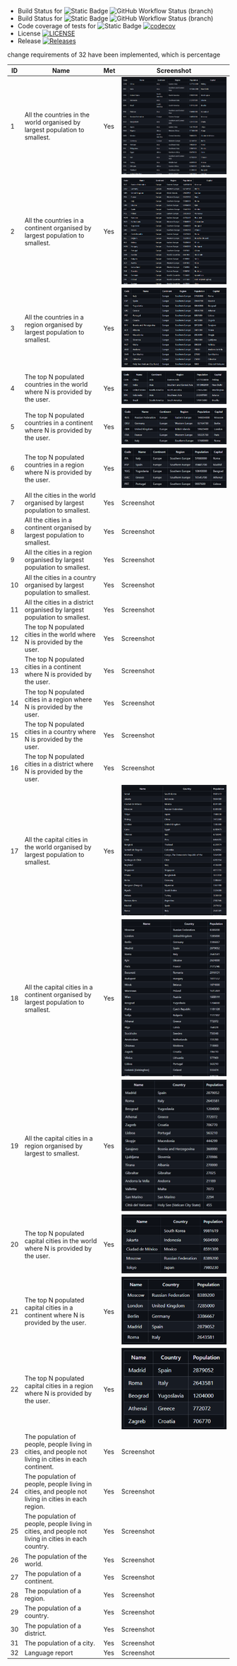 * Build Status for
![Static Badge](https://img.shields.io/badge/master-grey)
![GitHub Workflow Status (branch)](https://img.shields.io/github/actions/workflow/status/Kaelin-Walford/GroupProject/main.yml?branch=master)
* Build Status for
![Static Badge](https://img.shields.io/badge/develop-grey)
![GitHub Workflow Status (branch)](https://img.shields.io/github/actions/workflow/status/Kaelin-Walford/GroupProject/main.yml?branch=Develop)
* Code coverage of tests for
  ![Static Badge](https://img.shields.io/badge/master-grey)
  [![codecov](https://codecov.io/gh/Kaelin-Walford/GroupProject/branch/master/graph/badge.svg?token=67O0JA4X5C)](https://codecov.io/gh/Kaelin-Walford/GroupProject)
* License [![LICENSE](https://img.shields.io/github/license/Kaelin-Walford/GroupProject.svg?style=flat-square)](https://github.com/Kaelin-Walford/GroupProject/blob/master/LICENSE)
* Release [![Releases](https://img.shields.io/github/release/Kaelin-Walford/GroupProject/all.svg?style=flat-square)](https://github.com/Kaelin-Walford/GroupProject/releases)

change requirements of 32 have been implemented, which is percentage

| ID | Name                                                                                                  | Met | Screenshot                                                                      |
|----|-------------------------------------------------------------------------------------------------------|-----|---------------------------------------------------------------------------------|
| 1  | All the countries in the world organised by largest population to smallest.                           | Yes | ![CountryReport.png](screenshots%2FCountryReport.png)                           |
| 2  | All the countries in a continent organised by largest population to smallest.                         | Yes | ![CountryContinent.png](screenshots%2FCountryContinent.png)                     |
| 3  | All the countries in a region organised by largest population to smallest.                            | Yes | ![CountryRegion.png](screenshots%2FCountryRegion.png)                           |
| 4  | The top N populated countries in the world where N is provided by the user.                           | Yes | ![CountryReportTopN.png](screenshots%2FCountryReportTopN.png)                   |
| 5  | The top N populated countries in a continent where N is provided by the user.                         | Yes | ![CountryContinentTopN.png](screenshots%2FCountryContinentTopN.png)             |
| 6  | The top N populated countries in a region where N is provided by the user.                            | Yes | ![CountryRegionTopN.png](screenshots%2FCountryRegionTopN.png)                   |
| 7  | All the cities in the world organised by largest population to smallest.                              | Yes | Screenshot                                                                      |
| 8  | All the cities in a continent organised by largest population to smallest.                            | Yes | Screenshot                                                                      |
| 9  | All the cities in a region organised by largest population to smallest.                               | Yes | Screenshot                                                                      |
| 10 | All the cities in a country organised by largest population to smallest.                              | Yes | Screenshot                                                                      |
| 11 | All the cities in a district organised by largest population to smallest.                             | Yes | Screenshot                                                                      |
| 12 | The top N populated cities in the world where N is provided by the user.                              | Yes | Screenshot                                                                      |
| 13 | The top N populated cities in a continent where N is provided by the user.                            | Yes | Screenshot                                                                      |
| 14 | The top N populated cities in a region where N is provided by the user.                               | Yes | Screenshot                                                                      |
| 15 | The top N populated cities in a country where N is provided by the user.                              | Yes | Screenshot                                                                      |
| 16 | The top N populated cities in a district where N is provided by the user.                             | Yes | Screenshot                                                                      |
| 17 | All the capital cities in the world organised by largest population to smallest.                      | Yes | ![CapitalCities.png](screenshots%2FCapitalCities.png)                           |
| 18 | All the capital cities in a continent organised by largest population to smallest.                    | Yes | ![CapitalCitiesContinent.png](screenshots%2FCapitalCitiesContinent.png)         |
| 19 | All the capital cities in a region organised by largest to smallest.                                  | Yes | ![CapitalCitiesRegion.png](screenshots%2FCapitalCitiesRegion.png)               |
| 20 | The top N populated capital cities in the world where N is provided by the user.                      | Yes | ![CapitalCitiesTopN.png](screenshots%2FCapitalCitiesTopN.png)                   |
| 21 | The top N populated capital cities in a continent where N is provided by the user.                    | Yes | ![CapitalCitiesContinentTopN.png](screenshots%2FCapitalCitiesContinentTopN.png) |
| 22 | The top N populated capital cities in a region where N is provided by the user.                       | Yes | ![CapitalCitiesRegionTopN.png](screenshots%2FCapitalCitiesRegionTopN.png)       |
| 23 | The population of people, people living in cities, and people not living in cities in each continent. | Yes | Screenshot                                                                      |
| 24 | The population of people, people living in cities, and people not living in cities in each region.    | Yes | Screenshot                                                                      |
| 25 | The population of people, people living in cities, and people not living in cities in each country.   | Yes | Screenshot                                                                      |
| 26 | The population of the world.                                                                          | Yes | Screenshot                                                                      |
| 27 | The population of a continent.                                                                        | Yes | Screenshot                                                                      |
| 28 | The population of a region.                                                                           | Yes | Screenshot                                                                      |
| 29 | The population of a country.                                                                          | Yes | Screenshot                                                                      |
| 30 | The population of a district.                                                                         | Yes | Screenshot                                                                      |
| 31 | The population of a city.                                                                             | Yes | Screenshot                                                                      |
| 32 | Language report                                                                                       | Yes | Screenshot                                                                      |